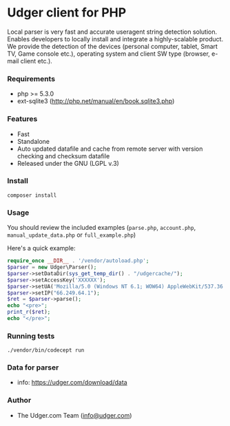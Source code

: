 # Udger client for PHP
Local parser is very fast and accurate useragent string detection solution. Enables developers to locally install and integrate a highly-scalable product.
We provide the detection of the devices (personal computer, tablet, Smart TV, Game console etc.), operating system and client SW type (browser, e-mail client etc.).

### Requirements
 - php >= 5.3.0
 - ext-sqlite3 (http://php.net/manual/en/book.sqlite3.php)

### Features
- Fast
- Standalone
- Auto updated datafile and cache from remote server with version checking and checksum datafile
- Released under the GNU (LGPL v.3)

### Install

    composer install

### Usage
You should review the included examples (`parse.php`, `account.php`, `manual_update_data.php` or `full_example.php`)

Here's a quick example:

```php
require_once __DIR__ . '/vendor/autoload.php';
$parser = new Udger\Parser();
$parser->setDataDir(sys_get_temp_dir() . "/udgercache/");
$parser->setAccessKey('XXXXXX');
$parser->setUA('Mozilla/5.0 (Windows NT 6.1; WOW64) AppleWebKit/537.36 (KHTML, like Gecko) Chrome/48.0.2564.97 Safari/537.36');
$parser->setIP("66.249.64.1");
$ret = $parser->parse();
echo "<pre>";
print_r($ret);
echo "</pre>";
```

### Running tests

    ./vendor/bin/codecept run

### Data for parser
- info: https://udger.com/download/data

### Author
- The Udger.com Team (info@udger.com)

